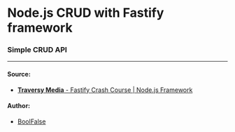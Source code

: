 
# Node.js CRUD with Fastify framework

### Simple CRUD API

---

#### Source:

- [**Traversy Media** - Fastify Crash Course | Node.js Framework](https://www.youtube.com/watch?v=Lk-uVEVGxOA)

#### Author:
- [BoolFalse](https://boolfalse.com)
